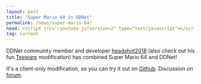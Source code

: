 ```yaml
---
layout: post
title: "Super Mario 64 in DDNet"
permalink: /news/super-mario-64/
head: <script src="/youtube.js?version=2" type="text/javascript"></script>
tag: current
---
```


DDNet community member and developer [headshot2018](https://github.com/headshot2017) (also check out his fun [Teeware](https://github.com/headshot2017/teeware-mod) modification) has combined Super Mario 64 and DDNet!

<div class="video-container"><div class="ytplayer" data-id="Rpq889gZU4A"></div></div>

It's a client-only modification, so you can try it out on [Github](https://github.com/headshot2017/ddnet-sm64/releases). Discussion on [forum](https://forum.ddnet.org/viewtopic.php?p=71123).
